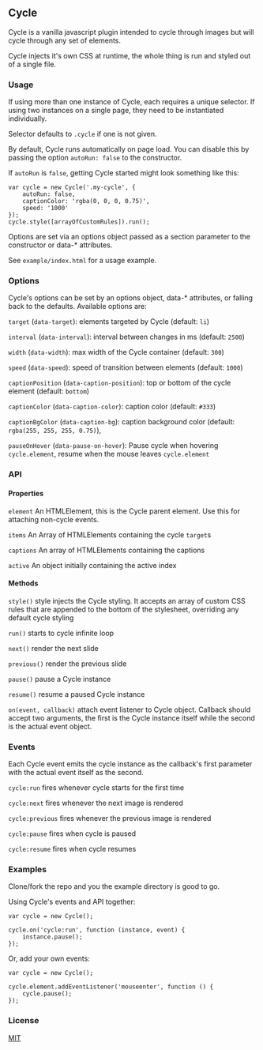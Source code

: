 ## Cycle

Cycle is a vanilla javascript plugin intended to cycle through images but will cycle through any set of elements.

Cycle injects it's own CSS at runtime, the whole thing is run and styled out of a single file.

### Usage

If using more than one instance of Cycle, each requires a unique selector. If using two instances on a single page, they need to be instantiated individually.

Selector defaults to `.cycle` if one is not given.

By default, Cycle runs automatically on page load. You can disable this by passing the option `autoRun: false` to the constructor.

If `autoRun` is `false`, getting Cycle started might look something like this: 

    var cycle = new Cycle('.my-cycle', {
        autoRun: false,
        captionColor: 'rgba(0, 0, 0, 0.75)',
        speed: '1000'
    });
    cycle.style([arrayOfCustomRules]).run();


Options are set via an options object passed as a section parameter to the constructor or data-* attributes.

See `example/index.html` for a usage example.

### Options

Cycle's options can be set by an options object, data-* attributes, or falling back to the defaults. Available options are:

`target` (`data-target`): elements targeted by Cycle (default: `li`)

`interval` (`data-interval`): interval between changes in ms (default: `2500`)

`width` (`data-width`): max width of the Cycle container (default: `300`)

`speed` (`data-speed`): speed of transition between elements (default: `1000`)

`captionPosition` (`data-caption-position`): top or bottom of the cycle element (default: `bottom`)

`captionColor` (`data-caption-color`): caption color (default: `#333`)

`captionBgColor` (`data-caption-bg`): caption background color (default: `rgba(255, 255, 255, 0.75)`),

`pauseOnHover` (`data-pause-on-hover`): Pause cycle when hovering `cycle.element`, resume when the mouse leaves `cycle.element`

### API

#### Properties

`element` An HTMLElement, this is the Cycle parent element. Use this for attaching non-cycle events.

`items` An Array of HTMLElements containing the cycle `target`s

`captions` An array of HTMLElements containing the captions

`active` An object initially containing the active index 


#### Methods
`style()` style injects the Cycle styling. It accepts an array of custom CSS rules that are appended to the bottom of the stylesheet, overriding any default cycle styling

`run()` starts to cycle infinite loop

`next()` render the next slide

`previous()` render the previous slide

`pause()` pause a Cycle instance

`resume()` resume a paused Cycle instance

`on(event, callback)` attach event listener to Cycle object. Callback should accept two arguments, the first is the Cycle instance itself while the second is the actual event object.

### Events

Each Cycle event emits the cycle instance as the callback's first parameter with the actual event itself as the second.

`cycle:run` fires whenever cycle starts for the first time

`cycle:next` fires whenever the next image is rendered

`cycle:previous` fires whenever the previous image is rendered

`cycle:pause` fires when cycle is paused

`cycle:resume` fires when cycle resumes

### Examples

Clone/fork the repo and you the example directory is good to go.


Using Cycle's events and API together:

    var cycle = new Cycle();
    
    cycle.on('cycle:run', function (instance, event) {
        instance.pause();
    });


Or, add your own events:



    var cycle = new Cycle();
    
    cycle.element.addEventListener('mouseenter', function () {
        cycle.pause();
    });



### License

[MIT](https://github.com/bcruddy/Cycle/blob/master/LICENSE)

